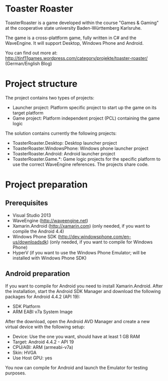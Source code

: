 Toaster Roaster
==============

ToasterRoaster is a game developed within the course "Games & Gaming" at the cooperative state university Baden-Württemberg Karlsruhe.

The game is a cross-plattform game, fully written in C# and the WaveEngine. It will support Desktop, Windows Phone and Android.

You can find out more at: http://tinf11games.wordpress.com/category/projekte/toaster-roaster/ (German/English Blog)

Project structure 
=================

The project contains two types of projects:
  
  * Launcher project: Platform specific project to start up the game on its target platform
  * Game project: Platform independent project (PCL) containing the game logic

The solution contains currently the following projects:

  * ToasterRoaster.Desktop: Desktop launcher project
  * ToasterRoaster.WindowsPhone: Windows phone launcher project
  * ToasterRoaster.Android: Android launcher project
  * ToasterRoaster.Game.*: Game logic projects for the specific platform to use the correct WaveEngine references. The projects share code.

Project preparation
==============

Prerequisites
-------------
  * Visual Studio 2013
  * WaveEngine (http://waveengine.net)
  * Xamarin.Android (http://xamarin.com) (only needed, if you want to compile the Android 4.4)
  * Windows Phone SDK (http://dev.windowsphone.com/en-us/downloadsdk) (only needed, if you want to compile for Windows Phone)
  * HyperV (if you want to use the Windows Phone Emulator; will be installed with Windows Phone SDK)
  
Android preparation
-------------------

If you want to compile for Android you need to install Xamarin.Android. After the installation, start the Android SDK Manager and download the following packages for Android 4.4.2 (API 19):
  
  * SDK Platform
  * ARM EABI v7a System Image
  
After the download, open the Android AVD Manager and create a new virtual device with the following setup:

  * Device: Use the one you want, should have at least 1 GB RAM
  * Target: Android 4.4.2 - API 19
  * CPU/ABI: ARM (armeabi-v7a)
  * Skin: HVGA
  * Use Host GPU: yes
  
You now can compile for Android and launch the Emulator for testing purposes.
